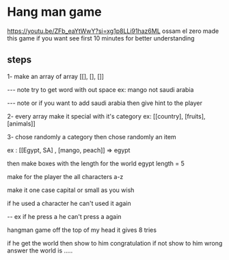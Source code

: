 # Hang man game 
https://youtu.be/ZFb_eaYtWwY?si=xg1p8LLi91haz6ML
ossam el zero made this game if you want 
see first 10 minutes for better understanding

## steps 
1- make an array of array [[], [], []]

--- note try to get word with out space ex: mango not saudi arabia

--- note or if you want to add saudi arabia then give hint to the player

2- every array make it special with it's category ex: [[country], [fruits], [animals]]

3- chose randomly a category then chose randomly an item 

ex :
[[Egypt, SA] , [mango, peach]] => egypt 

then make boxes with the length for the world egypt length = 5

make for the player the all characters a-z 

make it one case capital or small as you wish 

if he used a character he can't used it again 

-- ex if he press a he can't press a again 

hangman game off the top of my head it gives 8 tries 

if he get the world then show to him congratulation 
if not show to him wrong answer the world is .....  
